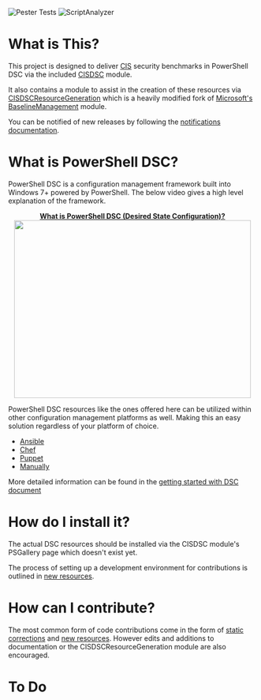 ![Pester Tests](https://github.com/techservicesillinois/SecOps-Powershell-CISDSC/workflows/Pester%20Tests/badge.svg)
![ScriptAnalyzer](https://github.com/techservicesillinois/SecOps-Powershell-CISDSC/workflows/ScriptAnalyzer/badge.svg)

# What is This?
This project is designed to deliver [CIS](https://www.cisecurity.org/) security benchmarks in PowerShell DSC via the included [CISDSC](src/CISDSC) module.

It also contains a module to assist in the creation of these resources via [CISDSCResourceGeneration](src/CISDSCResourceGeneration) which is a heavily modified fork of [Microsoft's BaselineManagement](https://github.com/microsoft/BaselineManagement) module.

You can be notified of new releases by following the [notifications documentation](docs/notification.md).

# What is PowerShell DSC?
PowerShell DSC is a configuration management framework built into Windows 7+ powered by PowerShell. The below video gives a high level explanation of the framework.


<p align="center">
  <a href="https://www.youtube.com/watch?v=k_rXBIHu3xk">
    <b>What is PowerShell DSC (Desired State Configuration)?</b></br>
    <img width="480" height="360" src="https://img.youtube.com/vi/k_rXBIHu3xk/0.jpg">
  </a>
</p>

PowerShell DSC resources like the ones offered here can be utilized within other configuration management platforms as well. Making this an easy solution regardless of your platform of choice.</br>
- [Ansible](https://docs.ansible.com/ansible/latest/modules/win_dsc_module.html)</br>
- [Chef](https://docs.chef.io/resources/dsc_resource/)</br>
- [Puppet](https://puppet.com/blog/managing-powershell-dsc-puppet/)</br>
- [Manually](https://docs.microsoft.com/en-us/powershell/scripting/dsc/configurations/write-compile-apply-configuration?view=powershell-7#compile-the-configuration)

More detailed information can be found in the [getting started with DSC document](docs/dsc_getting_started.md)

# How do I install it?
The actual DSC resources should be installed via the CISDSC module's PSGallery page which doesn't exist yet.</br>

The process of setting up a development environment for contributions is outlined in [new resources](docs/new_resources.md).

# How can I contribute?
The most common form of code contributions come in the form of [static corrections](docs/static_corrections.md) and [new resources](docs/new_resources.md). However edits and additions to documentation or the CISDSCResourceGeneration module are also encouraged.

# To Do